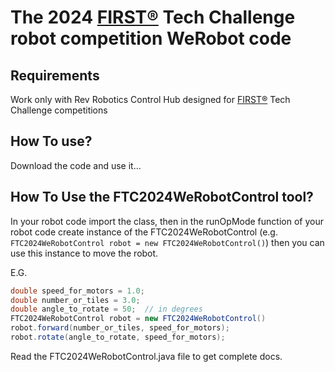 # The 2024 [FIRST®](https://firstinspires.org) Tech Challenge robot competition WeRobot code

## Requirements
Work only with Rev Robotics Control Hub designed for [FIRST®](https://firstinspires.org) Tech Challenge competitions

## How To use?
Download the code and use it...

## How To Use the FTC2024WeRobotControl tool?
In your robot code import the class, then in the runOpMode function of your robot code create instance of the FTC2024WeRobotControl (e.g. `FTC2024WeRobotControl robot = new FTC2024WeRobotControl()`) then you can use this instance to move the robot.

E.G.
```java
double speed_for_motors = 1.0;
double number_or_tiles = 3.0;
double angle_to_rotate = 50;  // in degrees
FTC2024WeRobotControl robot = new FTC2024WeRobotControl()
robot.forward(number_or_tiles, speed_for_motors);
robot.rotate(angle_to_rotate, speed_for_motors);
```

Read the FTC2024WeRobotControl.java file to get complete docs.
